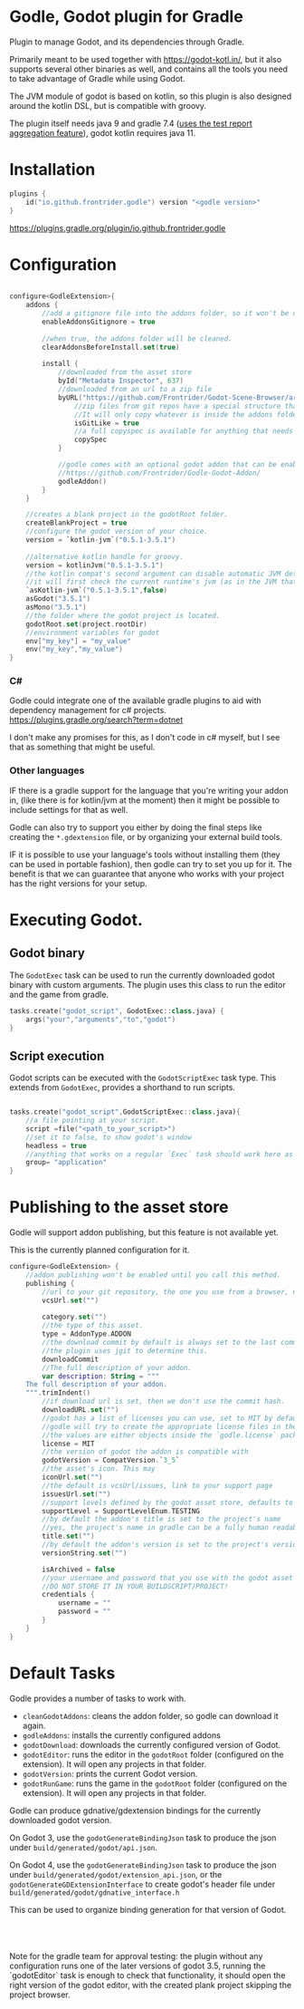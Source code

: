 # Godle, Godot plugin for Gradle

Plugin to manage Godot, and its dependencies through Gradle.

Primarily meant to be used together with https://godot-kotl.in/, but it also supports several other binaries as well, and contains all the tools you need to take advantage of Gradle while using Godot.

The JVM module of godot is based on kotlin, so this plugin is also designed around the kotlin DSL, but is compatible with groovy.

The plugin itself needs java 9 and gradle 7.4 ([uses the test report aggregation feature](https://docs.gradle.org/7.4/userguide/test_report_aggregation_plugin.html)), godot kotlin requires java 11.

# Installation

```kotlin
plugins {
    id("io.github.frontrider.godle") version "<godle version>"
}
```
https://plugins.gradle.org/plugin/io.github.frontrider.godle


# Configuration

```kotlin

configure<GodleExtension>{
    addons {
        //add a gitignore file into the addons folder, so it won't be committed into the repository.
        enableAddonsGitignore = true
        
        //when true, the addons folder will be cleaned.
        clearAddonsBeforeInstall.set(true)
        
        install {
            //downloaded from the asset store
            byId("Metadata Inspector", 637)
            //downloaded from an url to a zip file
            byURL("https://github.com/Frontrider/Godot-Scene-Browser/archive/refs/heads/master.zip") {
                //zip files from git repos have a special structure that is handled by the plugin.
                //It will only copy whatever is inside the addons folder of the repository.
                isGitLike = true
                //a full copyspec is available for anything that needs more than that.
                copySpec
            }

            //godle comes with an optional godot addon that can be enabled. 
            //https://github.com/Frontrider/Godle-Godot-Addon/
            godleAddon()
        }
    }

    //creates a blank project in the godotRoot folder.
    createBlankProject = true
    //configure the godot version of your choice.
    version = `kotlin-jvm`("0.5.1-3.5.1")
    
    //alternative kotlin handle for groovy.
    version = kotlinJvm("0.5.1-3.5.1")
    //the kotlin compat's second argument can disable automatic JVM detection.
    //it will first check the current runtime's jvm (as in the JVM that runs gradle right now), then the environment.
    `asKotlin-jvm`("0.5.1-3.5.1",false) 
    asGodot("3.5.1") 
    asMono("3.5.1") 
    //the folder where the godot project is located.
    godotRoot.set(project.rootDir)
    //environment variables for godot
    env["my_key"] = "my_value"
    env("my_key","my_value")
}

```

### C#
Godle could integrate one of the available gradle plugins to aid with dependency management for c# projects. 
https://plugins.gradle.org/search?term=dotnet

I don't make any promises for this, as I don't code in c# myself, but I see that as something that might be useful.

### Other languages
IF there is a gradle support for the language that you're writing your addon in, (like there is for kotlin/jvm at the moment) then it might be possible to include settings for that as well.

Godle can also try to support you either by doing the final steps like creating the `*.gdextension` file, or by organizing your external build tools.

IF it is possible to use your language's tools without installing them (they can be used in portable fashion), then godle can try to set you up for it. The benefit is that we can guarantee that anyone who works with your project has the right versions for your setup.

# Executing Godot.


## Godot binary

The `GodotExec` task can be used to run the currently downloaded godot binary with custom arguments. The plugin uses this class to run the editor and the game from gradle. 

```kotlin
tasks.create("godot_script", GodotExec::class.java) {
    args("your","arguments","to","godot")
}
```



## Script execution

Godot scripts can be executed with the `GodotScriptExec` task type.
This extends from `GodotExec`, provides a shorthand to run scripts.

```kotlin

tasks.create("godot_script",GodotScriptExec::class.java){
    //a file pointing at your script.
    script =file("<path_to_your_script>")
    //set it to false, to show godot's window
    headless = true
    //anything that works on a regular `Exec` task should work here as well. 
    group= "application"
}

```

# Publishing to the asset store

Godle will support addon publishing, but this feature is not available yet.

This is the currently planned configuration for it.
```kotlin
configure<GodleExtension> {
    //addon publishing won't be enabled until you call this method.
    publishing {
        //url to your git repository, the one you use from a browser, not the one ending in .git!
        vcsUrl.set("")
        
        category.set("")
        //the type of this asset.
        type = AddonType.ADDON
        //the download commit by default is always set to the last commit of the current git repository.
        //the plugin uses jgit to determine this.
        downloadCommit
        //The full description of your addon.
        var description: String = """
    The full description of your addon.
    """.trimIndent()
        //if download url is set, then we don't use the commit hash.
        downloadURL.set("")
        //godot has a list of licenses you can use, set to MIT by default!
        //godle will try to create the appropriate license files in the addons folder and the root folder.
        //the values are either objects inside the `godle.license` package, or `godle.license.License` instances.
        license = MIT
        //the version of godot the addon is compatible with
        godotVersion = CompatVersion.`3_5`
        //the asset's icon. This may 
        iconUrl.set("")
        //the default is vcsUrl/issues, link to your support page
        issuesUrl.set("")
        //support levels defined by the godot asset store, defaults to testing.
        supportLevel = SupportLevelEnum.TESTING
        //by default the addon's title is set to the project's name
        //yes, the project's name in gradle can be a fully human readable name, the example is in this project.
        title.set("")
        //by default the addon's version is set to the project's version
        versionString.set("")

        isArchived = false
        //your username and password that you use with the godot asset library
        //DO NOT STORE IT IN YOUR BUILDSCRIPT/PROJECT!
        credentials {
            username = ""
            password = ""
        }
    }
}

```

# Default Tasks

Godle provides a number of tasks to work with.

- `cleanGodotAddons`: cleans the addon folder, so godle can download it again.
- `godleAddons`: installs the currently configured addons
- `godotDownload`: downloads the currently configured version of Godot.
- `godotEditor`: runs the editor in the `godotRoot` folder (configured on the extension). It will open any projects in that folder.
- `godotVersion`: prints the current Godot version.
- `godotRunGame`: runs the game in the `godotRoot` folder (configured on the extension). It will open any projects in that folder.

Godle can produce gdnative/gdextension bindings for the currently downloaded godot version.

On Godot 3, use the `godotGenerateBindingJson` task to produce the json under `build/generated/godot/api.json`.

On Godot 4, use the `godotGenerateBindingJson` task to produce the json under `build/generated/godot/extension_api.json`, or the `godotGenerateGDExtensionInterface` to create godot's header file under `build/generated/godot/gdnative_interface.h`

This can be used to organize binding generation for that version of Godot.

<br>
<br>
<br>
Note for the gradle team for approval testing: the plugin without any configuration runs one of the later versions of godot 3.5, running the `godotEditor` task is enough to check that functionality, it should open the right version of the godot editor, with the created plank project skipping the project browser.